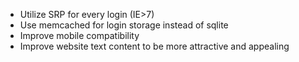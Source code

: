 * Utilize SRP for every login (IE>7)
* Use memcached for login storage instead of sqlite
* Improve mobile compatibility
* Improve website text content to be more attractive and appealing
